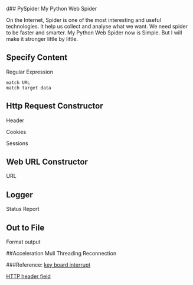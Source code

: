 d## PySpider
My Python Web Spider

On the Internet, Spider is one of the most interesting and useful technologies. It help us collect and analyse what we want. We need spider to be faster and smarter. My Python Web Spider now is Simple. But I will make it stronger little by little.


## Specify Content
Regular Expression

	match URL
	match target data


## Http Request Constructor
Header

Cookies

Sessions


## Web URL Constructor

URL


## Logger
Status Report


## Out to File
Format output


##Acceleration
Muli Threading
Reconnection


###Reference:
[key board interrupt](http://stackoverflow.com/questions/4136632/ctrl-c-i-e-keyboardinterrupt-to-kill-threads-in-python)

[HTTP header field](https://en.wikipedia.org/wiki/List_of_HTTP_header_fields)
